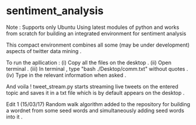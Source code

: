 # sentiment_analysis
Note : Supports only Ubuntu
Using latest modules of python and works from scratch for building an integrated environment for sentiment analysis

This compact environment combines all some (may be under development) aspects of twitter data mining .

To run the apllication : 
(i) Copy all the files on the desktop .
(ii) Open terminal . 
(iii) In terminal , type "bash ./Desktop/comm.txt" without quotes .
(iv) Type in the relevant information when asked .

And voila ! tweet_stream.py starts streaming live tweets on the entered topic and saves it in a txt file which is by default appears on the desktop .

Edit 1 (15/03/17)
Random walk algorithm added to the repository for building a wordnet from some seed words and simultaneously adding seed words into it .

